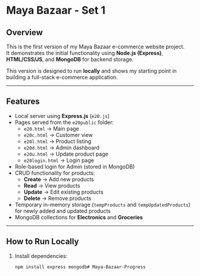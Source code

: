 # Maya Bazaar - Set 1

## Overview
This is the first version of my Maya Bazaar e-commerce website project.  
It demonstrates the initial functionality using **Node.js (Express)**, **HTML/CSS/JS**, and **MongoDB** for backend storage.  

This version is designed to run **locally** and shows my starting point in building a full-stack e-commerce application.

---

## Features
- Local server using **Express.js** (`e20.js`)  
- Pages served from the `e20public` folder:
  - `e20.html` → Main page  
  - `e20c.html` → Customer view  
  - `e20l.html` → Product listing  
  - `e20d.html` → Admin dashboard  
  - `e20u.html` → Update product page  
  - `e20login.html` → Login page  
- Role-based login for Admin (stored in MongoDB)  
- CRUD functionality for products:
  - **Create** → Add new products
  - **Read** → View products
  - **Update** → Edit existing products
  - **Delete** → Remove products
- Temporary in-memory storage (`tempProducts` and `tempUpdatedProducts`) for newly added and updated products
- MongoDB collections for **Electronics** and **Groceries**  

---

## How to Run Locally
1. Install dependencies:
   ```bash
   npm install express mongodb# Maya-Bazaar-Progress
